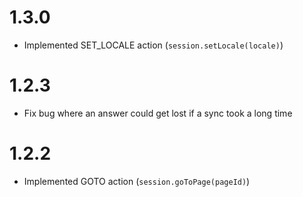 # 1.3.0
* Implemented SET_LOCALE action (`session.setLocale(locale)`)

# 1.2.3
* Fix bug where an answer could get lost if a sync took a long time

# 1.2.2
* Implemented GOTO action (`session.goToPage(pageId)`)
